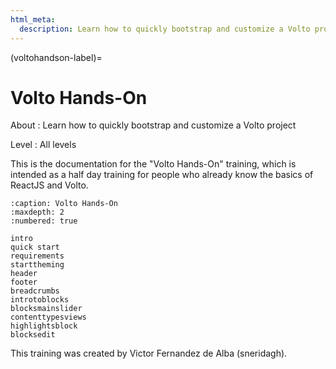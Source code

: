 ```yaml
---
html_meta:
  description: Learn how to quickly bootstrap and customize a Volto project
---
```


(voltohandson-label)=

# Volto Hands-On

About
: Learn how to quickly bootstrap and customize a Volto project

Level
: All levels

This is the documentation for the "Volto Hands-On" training,
which is intended as a half day training for people who already know the basics of ReactJS and Volto.

```{toctree}
:caption: Volto Hands-On
:maxdepth: 2
:numbered: true

intro
quick start
requirements
starttheming
header
footer
breadcrumbs
introtoblocks
blocksmainslider
contenttypesviews
highlightsblock
blocksedit
```

This training was created by Victor Fernandez de Alba (sneridagh).
